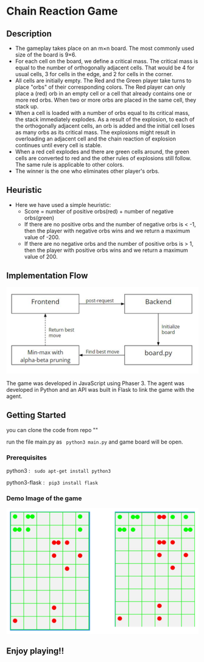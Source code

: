 # Chain Reaction Game

## Description

* The gameplay takes place on an m×n board. The most commonly used size of the board is 9×6.
* For each cell on the board, we define a critical mass. The critical mass is equal to the number of orthogonally adjacent cells. That would be 4 for usual cells, 3 for cells in the edge, and 2 for cells in the corner.
* All cells are initially empty. The Red and the Green player take turns to place "orbs" of their corresponding colors. The Red player can only place a (red) orb in an empty cell or a cell that already contains one or more red orbs. When two or more orbs are placed in the same cell, they stack up.
* When a cell is loaded with a number of orbs equal to its critical mass, the stack immediately explodes. As a result of the explosion, to each of the orthogonally adjacent cells, an orb is added and the initial cell loses as many orbs as its critical mass. The explosions might result in overloading an adjacent cell and the chain reaction of explosion continues until every cell is stable.
* When a red cell explodes and there are green cells around, the green cells are converted to red and the other rules of explosions still follow. The same rule is applicable to other colors.
* The winner is the one who eliminates other player's orbs.

## Heuristic 
* Here we have used a simple heuristic:
    * Score = number of positive orbs(red) + number of negative
orbs(green)
    * If there are no positive orbs and the number of negative orbs is
    < -1, then the player with negative orbs wins and we return a
    maximum value of -200.
    * If there are no negative orbs and the number of positive orbs is >
1, then the player with positive orbs wins and we return a maximum value of 200.

## Implementation Flow
![Screenshot](implementation_workflow.png)

The game was developed in JavaScript using Phaser 3. The agent was developed in Python and an API was built in Flask to link the game with the agent.

## Getting Started

you can clone the code from repo ""

run the file main.py as ``` python3 main.py``` and game board will be open.

### Prerequisites

python3 : ``` sudo apt-get install python3```
 
python3-flask : ``` pip3 install flask```

### Demo Image of the game
![Screenshot](board_img.png)

## **Enjoy playing**!!







